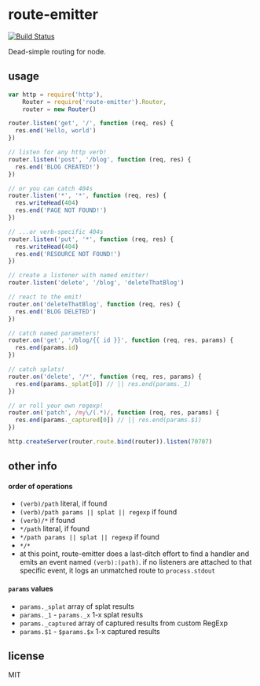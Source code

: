 route-emitter
===

[![Build Status](https://travis-ci.org/jarofghosts/route-emitter.png?branch=master)](https://travis-ci.org/jarofghosts/route-emitter)

Dead-simple routing for node.

## usage
```js
var http = require('http'),
    Router = require('route-emitter').Router,
    router = new Router()

router.listen('get', '/', function (req, res) {
  res.end('Hello, world')
})

// listen for any http verb!
router.listen('post', '/blog', function (req, res) {
  res.end('BLOG CREATED!')
})

// or you can catch 404s
router.listen('*', '*', function (req, res) {
  res.writeHead(404)
  res.end('PAGE NOT FOUND!')
})

// ...or verb-specific 404s
router.listen('put', '*', function (req, res) {
  res.writeHead(404)
  res.end('RESOURCE NOT FOUND!')
})

// create a listener with named emitter!
router.listen('delete', '/blog', 'deleteThatBlog')

// react to the emit!
router.on('deleteThatBlog', function (req, res) {
  res.end('BLOG DELETED')
})

// catch named parameters!
router.on('get', '/blog/{{ id }}', function (req, res, params) {
  res.end(params.id)
})

// catch splats!
router.on('delete', '/*', function (req, res, params) {
  res.end(params._splat[0]) // || res.end(params._1)
})

// or roll your own regexp!
router.on('patch', /my\/(.*)/, function (req, res, params) {
  res.end(params._captured[0]) // || res.end(params.$1)
})

http.createServer(router.route.bind(router)).listen(70707)
```

## other info

#### order of operations

* `(verb)/path` literal, if found
* `(verb)/path params || splat || regexp` if found
* `(verb)/*` if found
* `*/path` literal, if found
* `*/path params || splat || regexp` if found
* `*/*`
* at this point, route-emitter does a last-ditch effort to find a handler and
emits an event named `(verb):(path)`. if no listeners are attached to that
specific event, it logs an unmatched route to `process.stdout`

#### `params` values

* `params._splat` array of splat results
* `params._1` - `params._x` 1-x splat results
* `params._captured` array of captured results from custom RegExp
* `params.$1` - `$params.$x` 1-x captured results

## license

MIT
